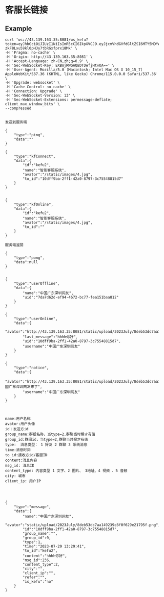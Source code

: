# 客服长链接

## Example 

    curl 'ws://43.139.163.35:8081/ws_kefu?token=eyJhbGciOiJIUzI1NiIsInR5cCI6IkpXVCJ9.eyJjcmVhdGVfdGltZSI6MTY5MDYwNTM2MSwia2VmdV9pZCI6MSwibmFtZSI6ImtlZnUyIiwicm9sZV9pZCI6MSwidHlwZSI6ImtlZnUifQ.arbBhTdhCraq-zkF8Lxu59kl0pHJy7tbRGxfprx18Mk' \
    -H 'Pragma: no-cache' \
    -H 'Origin: http://43.139.163.35:8081' \
    -H 'Accept-Language: zh-CN,zh;q=0.9' \
    -H 'Sec-WebSocket-Key: EXBmjRWGAQBDTDefjHtvOA==' \
    -H 'User-Agent: Mozilla/5.0 (Macintosh; Intel Mac OS X 10_15_7) AppleWebKit/537.36 (KHTML, like Gecko) Chrome/115.0.0.0 Safari/537.36' \
    -H 'Upgrade: websocket' \
    -H 'Cache-Control: no-cache' \
    -H 'Connection: Upgrade' \
    -H 'Sec-WebSocket-Version: 13' \
    -H 'Sec-WebSocket-Extensions: permessage-deflate; client_max_window_bits' \
    --compressed


    发送到服务端

    {
        "type":"ping",
        "data":""
    }

    {
        "type":"kfConnect",
        "data":{
            "id":"kefu2",
            "name":"智能客服系统",
            "avator":"/static/images/4.jpg",
            "to_id":"10dff9ba-2ff1-42a0-8797-3c75548815d7"
        }
    }


    {
        "type":"kfOnline",
        "data":{
            "id":"kefu2",
            "name":"智能客服系统",
            "avator":"/static/images/4.jpg",
            "to_id":""
        }
    }

    服务端返回

    {
        "type":"pong",
        "data":null
    }


    {
        "type":"userOffline",
        "data":{
            "name":"中国广东深圳网友",
            "uid":"7da7d62d-ef94-4672-bc77-fea151baa812"
        }
    }

    {
        "type":"userOnline",
        "data":{
            "avator":"http://43.139.163.35:8081/static/upload/2023July/8deb53dc7aa149239e3f0f629e21795f.png",
            "last_message":"hhhh你好",
            "uid":"10dff9ba-2ff1-42a0-8797-3c75548815d7",
            "username":"中国广东深圳网友"
        }
    }

    {
        "type":"notice",
        "data":{
            "avator":"http://43.139.163.35:8081/static/upload/2023July/8deb53dc7aa149239e3f0f629e21795f.png","content":"中国广东深圳网友来了",
            "username":"中国广东深圳网友"
        }
    }



    name:用户名称
    avator:用户头像
    id：发送方id
    group_name:群组名称，当type=2,群聊当时候才有值
    group_id:群组id，当type=2,群聊当时候才有值
    type:  消息类型： 1 好友 2 群聊 3 系统消息
    time:消息时间
    to_id:接收方id/客服ID
    content:消息内容
    msg_id: 消息ID
    content_type: 内容类型 1 文字、2 图片、 3地址、4 视频 、5 音频
    city: 城市
    client_ip: 用户IP
    



    {
        "type":"message",
        "data":{
            "name":"中国广东深圳网友",
            "avator":"static/upload/2023July/8deb53dc7aa149239e3f0f629e21795f.png",
            "id":"10dff9ba-2ff1-42a0-8797-3c75548815d7",
            "group_name":"",
            "group_id":0,
            "type":1,
            "time":"2023-07-29 13:29:41",
            "to_id":"kefu2",
            "content":"hhhh你好",
            "msg_id":236,
            "content_type":2,
            "city":"",
            "client_ip":"",
            "refer":"",
            "is_kefu":"no"
        }
    }
